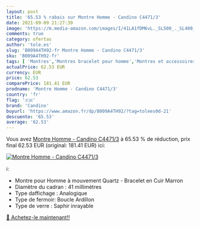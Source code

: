 ```yaml
---
layout: post
title: '65.53 % rabais sur Montre Homme - Candino C4471/3'
date: 2021-09-09 21:27:39
image: 'https://m.media-amazon.com/images/I/41LA1fDM6vL._SL500_._SL400_.jpg'
comments: true
category: ofertas
author: 'tole.es'
slug: 'B009A4TH92-fr Montre Homme - Candino C4471/3'
sku: 'B009A4TH92-fr'
tags: [ 'Montres','Montres bracelet pour homme','Montres et accessoires','Montres homme','candino', ]
actualPrice: 62.53 EUR
currency: EUR
price: 62.53
comparePrice: 181.41 EUR
prodname: 'Montre Homme - Candino C4471/3'
country: 'fr'
flag: '🇫🇷'
brand: 'Candino'
buyurl: 'https://www.amazon.fr/dp/B009A4TH92/?tag=tolees0d-21'
descuento: '65.53'
average: '62.53'
---
```


Vous avez [Montre Homme - Candino C4471/3](https://www.amazon.fr/dp/B009A4TH92/?tag=tolees0d-21)  à  65.53 % de réduction, prix final  62.53 EUR (original: 181.41 EUR) ici:

[![Montre Homme - Candino C4471/3](https://m.media-amazon.com/images/I/41LA1fDM6vL._SL500_._SL400_.jpg)](https://www.amazon.fr/dp/B009A4TH92/?tag=tolees0d-21)

ℹ️:

- Montre pour Homme à mouvement Quartz - Bracelet en Cuir Marron
- Diamètre du cadran : 41 millimètres
- Type daffichage : Analogique
- Type de fermoir: Boucle Ardillon
- Type de verre : Saphir inrayable

[🛒 Achetez-le maintenant!!](https://www.amazon.fr/dp/B009A4TH92/?tag=tolees0d-21)
